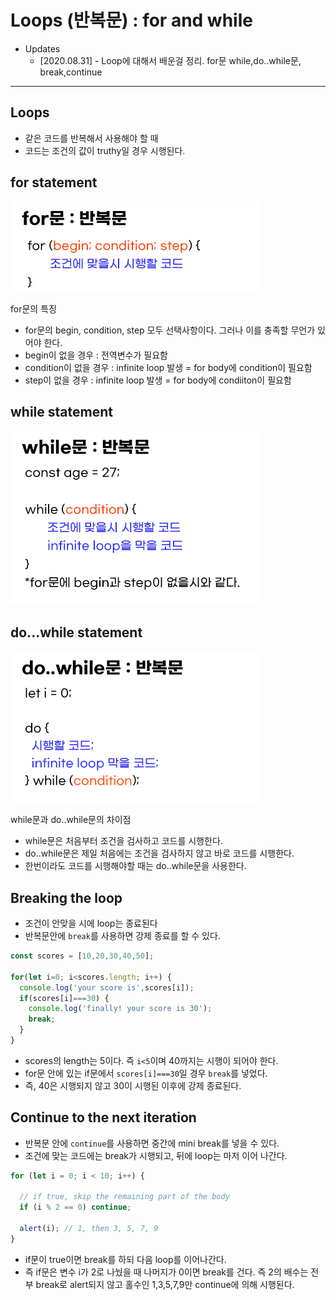# Loops (반복문) : for and while
- Updates
  - [2020.08.31] - Loop에 대해서 배운걸 정리. for문 while,do..while문, break,continue
  

---
## Loops
- 같은 코드를 반복해서 사용해야 할 때
- 코드는 조건의 값이 truthy일 경우 시행된다.
  
## for statement
![for](../img/for2.jpg)  

for문의 특징
- for문의 begin, condition, step 모두 선택사항이다. 그러나 이를 충족할 무언가 있어야 한다.
- begin이 없을 경우 : 전역변수가 필요함
- condition이 없을 경우 : infinite loop 발생 = for body에 condition이 필요함
- step이 없을 경우 : infinite loop 발생 = for body에 condiiton이 필요함


## while statement
![while](../img/while.jpg)

## do...while statement
![while](../img/dowhile.jpg)

while문과 do..while문의 차이점
- while문은 처음부터 조건을 검사하고 코드를 시행한다.
- do..while문은 제일 처음에는 조건을 검사하지 않고 바로 코드를 시행한다.
- 한번이라도 코드를 시행해야할 때는 do..while문을 사용한다.

## Breaking the loop
- 조건이 안맞을 시에 loop는 종료된다
- 반복문안에 `break`를 사용하면 강제 종료를 할 수 있다.

```javascript
const scores = [10,20,30,40,50];

for(let i=0; i<scores.length; i++) {
  console.log('your score is',scores[i]);
  if(scores[i]===30) {
    console.log('finally! your score is 30');
    break;
  }
}
```
- scores의 length는 5이다. 즉 `i<5`이며 40까지는 시행이 되어야 한다.
- for문 안에 있는 if문에서 `scores[i]===30`일 경우 `break`를 넣었다.
- 즉, 40은 시행되지 않고 30이 시행된 이후에 강제 종료된다.

## Continue to the next iteration
- 반복문 안에 `continue`를 사용하면 중간에 mini break를 넣을 수 있다.
- 조건에 맞는 코드에는 break가 시행되고, 뒤에 loop는 마저 이어 나간다.

```javascript
for (let i = 0; i < 10; i++) {

  // if true, skip the remaining part of the body
  if (i % 2 == 0) continue;

  alert(i); // 1, then 3, 5, 7, 9
}
```
- if문이 true이면 break를 하되 다음 loop를 이어나간다.
- 즉 if문은 변수 i가 2로 나눴을 때 나머지가 0이면 break를 건다. 즉 2의 배수는 전부 break로 alert되지 않고 홀수인 1,3,5,7,9만 continue에 의해 시행된다.